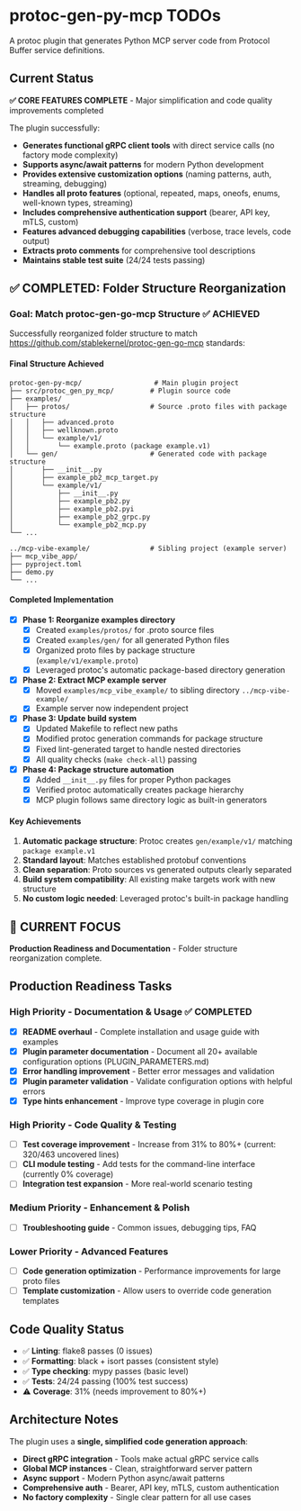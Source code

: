 # protoc-gen-py-mcp TODOs

A protoc plugin that generates Python MCP server code from Protocol Buffer service definitions.

## Current Status

**✅ CORE FEATURES COMPLETE** - Major simplification and code quality improvements completed

The plugin successfully:
- **Generates functional gRPC client tools** with direct service calls (no factory mode complexity)
- **Supports async/await patterns** for modern Python development  
- **Provides extensive customization options** (naming patterns, auth, streaming, debugging)
- **Handles all proto features** (optional, repeated, maps, oneofs, enums, well-known types, streaming)
- **Includes comprehensive authentication support** (bearer, API key, mTLS, custom)
- **Features advanced debugging capabilities** (verbose, trace levels, code output)
- **Extracts proto comments** for comprehensive tool descriptions
- **Maintains stable test suite** (24/24 tests passing)

## ✅ **COMPLETED: Folder Structure Reorganization**

### Goal: Match protoc-gen-go-mcp Structure ✅ ACHIEVED

Successfully reorganized folder structure to match https://github.com/stablekernel/protoc-gen-go-mcp standards:

#### Final Structure Achieved
```
protoc-gen-py-mcp/                  # Main plugin project
├── src/protoc_gen_py_mcp/         # Plugin source code
├── examples/
│   ├── protos/                    # Source .proto files with package structure
│   │   ├── advanced.proto
│   │   ├── wellknown.proto
│   │   └── example/v1/
│   │       └── example.proto (package example.v1)
│   └── gen/                       # Generated code with package structure
│       ├── __init__.py
│       ├── example_pb2_mcp_target.py
│       └── example/v1/
│           ├── __init__.py
│           ├── example_pb2.py
│           ├── example_pb2.pyi
│           ├── example_pb2_grpc.py
│           └── example_pb2_mcp.py
└── ...

../mcp-vibe-example/               # Sibling project (example server)
├── mcp_vibe_app/
├── pyproject.toml
├── demo.py
└── ...
```

#### Completed Implementation
- [x] **Phase 1: Reorganize examples directory**
  - [x] Created `examples/protos/` for .proto source files
  - [x] Created `examples/gen/` for all generated Python files
  - [x] Organized proto files by package structure (`example/v1/example.proto`)
  - [x] Leveraged protoc's automatic package-based directory generation

- [x] **Phase 2: Extract MCP example server**
  - [x] Moved `examples/mcp_vibe_example/` to sibling directory `../mcp-vibe-example/`
  - [x] Example server now independent project

- [x] **Phase 3: Update build system**
  - [x] Updated Makefile to reflect new paths
  - [x] Modified protoc generation commands for package structure
  - [x] Fixed lint-generated target to handle nested directories
  - [x] All quality checks (`make check-all`) passing

- [x] **Phase 4: Package structure automation**
  - [x] Added `__init__.py` files for proper Python packages
  - [x] Verified protoc automatically creates package hierarchy
  - [x] MCP plugin follows same directory logic as built-in generators

#### Key Achievements
1. **Automatic package structure**: Protoc creates `gen/example/v1/` matching `package example.v1`
2. **Standard layout**: Matches established protobuf conventions
3. **Clean separation**: Proto sources vs generated outputs clearly separated
4. **Build system compatibility**: All existing make targets work with new structure
5. **No custom logic needed**: Leveraged protoc's built-in package handling

## 🎯 **CURRENT FOCUS**

**Production Readiness and Documentation** - Folder structure reorganization complete.

## Production Readiness Tasks

### High Priority - Documentation & Usage ✅ COMPLETED
- [x] **README overhaul** - Complete installation and usage guide with examples
- [x] **Plugin parameter documentation** - Document all 20+ available configuration options (PLUGIN_PARAMETERS.md)
- [x] **Error handling improvement** - Better error messages and validation
- [x] **Plugin parameter validation** - Validate configuration options with helpful errors
- [x] **Type hints enhancement** - Improve type coverage in plugin core

### High Priority - Code Quality & Testing
- [ ] **Test coverage improvement** - Increase from 31% to 80%+ (current: 320/463 uncovered lines)
- [ ] **CLI module testing** - Add tests for the command-line interface (currently 0% coverage)
- [ ] **Integration test expansion** - More real-world scenario testing

### Medium Priority - Enhancement & Polish
- [ ] **Troubleshooting guide** - Common issues, debugging tips, FAQ

### Lower Priority - Advanced Features
- [ ] **Code generation optimization** - Performance improvements for large proto files
- [ ] **Template customization** - Allow users to override code generation templates

## Code Quality Status

- ✅ **Linting**: flake8 passes (0 issues)
- ✅ **Formatting**: black + isort passes (consistent style)
- ✅ **Type checking**: mypy passes (basic level)
- ✅ **Tests**: 24/24 passing (100% test success)
- ⚠️ **Coverage**: 31% (needs improvement to 80%+)

## Architecture Notes

The plugin uses a **single, simplified code generation approach**:
- **Direct gRPC integration** - Tools make actual gRPC service calls
- **Global MCP instances** - Clean, straightforward server pattern
- **Async support** - Modern Python async/await patterns
- **Comprehensive auth** - Bearer, API key, mTLS, custom authentication
- **No factory complexity** - Single clear pattern for all use cases